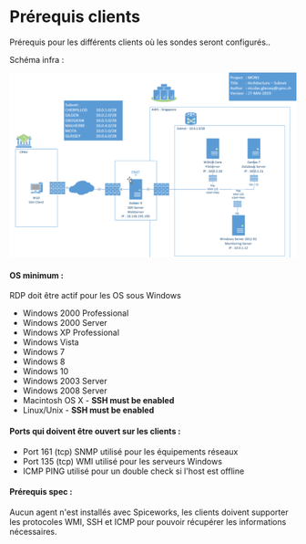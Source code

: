 # Prérequis clients

Prérequis pour les différents clients où les sondes seront configurés..

Schéma infra : 

![](.gitbook/assets/image%20%2811%29.png)

#### OS minimum :

RDP doit être actif pour les OS sous Windows

* Windows 2000 Professional
* Windows 2000 Server
* Windows XP Professional
* Windows Vista
* Windows 7
* Windows 8
* Windows 10
* Windows 2003 Server
* Windows 2008 Server
* Macintosh OS X - **SSH must be enabled**
* Linux/Unix - **SSH must be enabled**

#### Ports qui doivent être ouvert sur les clients :

* Port 161 \(tcp\) SNMP utilisé pour les équipements réseaux
* Port 135 \(tcp\) WMI utilisé pour les serveurs Windows
* ICMP PING utilisé pour un double check si l'host est offline

#### Prérequis spec : 

Aucun agent n'est installés avec Spiceworks, les clients doivent supporter les protocoles WMI, SSH et ICMP pour pouvoir récupérer les informations nécessaires. 








